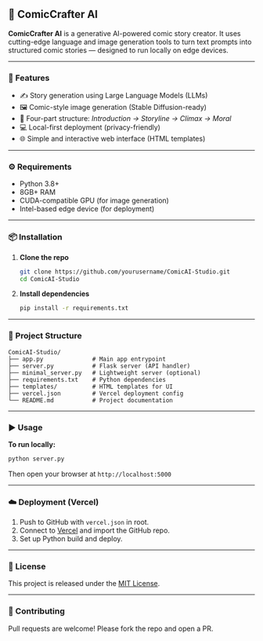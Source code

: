 ## 🎨 ComicCrafter AI

**ComicCrafter AI** is a generative AI-powered comic story creator. It uses cutting-edge language and image generation tools to turn text prompts into structured comic stories — designed to run locally on edge devices.

---

### 🚀 Features

* ✍️ Story generation using Large Language Models (LLMs)
* 🖼️ Comic-style image generation (Stable Diffusion-ready)
* 🧠 Four-part structure: *Introduction → Storyline → Climax → Moral*
* 💻 Local-first deployment (privacy-friendly)
* 🌐 Simple and interactive web interface (HTML templates)

---

### ⚙️ Requirements

* Python 3.8+
* 8GB+ RAM
* CUDA-compatible GPU (for image generation)
* Intel-based edge device (for deployment)

---

### 📦 Installation

1. **Clone the repo**

   ```bash
   git clone https://github.com/yourusername/ComicAI-Studio.git
   cd ComicAI-Studio
   ```

2. **Install dependencies**

   ```bash
   pip install -r requirements.txt
   ```

---

### 📂 Project Structure

```
ComicAI-Studio/
├── app.py              # Main app entrypoint
├── server.py           # Flask server (API handler)
├── minimal_server.py   # Lightweight server (optional)
├── requirements.txt    # Python dependencies
├── templates/          # HTML templates for UI
├── vercel.json         # Vercel deployment config
└── README.md           # Project documentation
```

---

### ▶️ Usage

**To run locally:**

```bash
python server.py
```

Then open your browser at `http://localhost:5000`

---

### ☁️ Deployment (Vercel)

1. Push to GitHub with `vercel.json` in root.
2. Connect to [Vercel](https://vercel.com/) and import the GitHub repo.
3. Set up Python build and deploy.

---

### 📖 License

This project is released under the [MIT License](LICENSE).

---

### 🤝 Contributing

Pull requests are welcome! Please fork the repo and open a PR.
